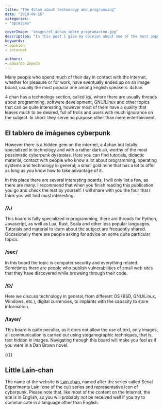 ```yaml
---
title: "The 4chan about technology and programming"
date: "2019-09-16"
categories:
- "opinions"

coverImage: "images/el_4chan_sobre_programacion.jpg"
description: "In this post I give my opinion about one of the most popular programming and technology image boards out there, lainchan."
keywords:
- opinion
- internet

authors:
- Eduardo Zepeda
---
```


Many people who spend much of their day in contact with the Internet, whether for pleasure or for work, have eventually ended up on an image board, usually the most popular one among English speakers: 4chan.

4 chan has a technology section, called /g/, where there are usually threads about programming, software development, GNU/Linux and other topics that can be quite interesting, however most of them have a quality that leaves much to be desired, full of trolls and users with much ignorance on the subject. In short: they serve no purpose other than mere entertainment.

## El tablero de imágenes cyberpunk

However there is a hidden gem on the internet, a 4chan but totally specialized in technology and with a rather dark air, worthy of the most pessimistic cyberpunk dystopias. Here you can find tutorials, didactic material, contact with people who know a lot about programming, operating systems and technology in general; a small gold mine that has a lot to offer as long as you know how to take advantage of it.

In this place there are several interesting boards, I will only list a few, as there are many. I recommend that when you finish reading this publication you go and check the rest by yourself. I will share with you the four that I think you will find most interesting:

### /λ/

This board is fully specialized in programming, there are threads for Python, Javascript, as well as Lua, Rust, Scala and other less popular languages. Tutorials and material to learn about the subject are frequently shared. Occasionally there are people asking for advice on some quite particular topics.

### /sec/

In this board the topic is computer security and everything related. Sometimes there are people who publish vulnerabilities of small web sites that they have discovered while browsing through their code.

### /Ω/

Here we discuss technology in general, from different OS (BSD, GNU/Linux, Windows, etc.), digital currencies, to implants with the capacity to store information.

### /layer/

This board is quite peculiar, as it does not allow the use of text, only images, all communication is carried out using steganographic techniques, that is, text hidden in images. Navigating through this board will make you feel as if you were in a Dan Brown novel.

{{<ad>}}

## Little Lain-chan

The name of the website is [Lain chan](https://www.lainchan.org), named after the series called Serial Experiments Lain; one of the cult series and representative icon of cyberpunk. Please note that, like most of the content on the Internet, the site is in English, so you will probably not be received well if you try to communicate in a language other than English.